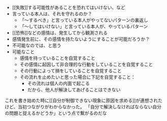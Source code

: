 
- [[失敗]]する可能性があることを恐れてはいけない、など
- 言っている本人は、それを守れるのか？
    - 「〜するべき」と言っている本人がやってないパターンの裏返し
    - 「〜してはいけない」と言っている本人が、やっているパターン
- [[恐怖]]などの感情は、発生してから観測される
- 感情発生前に、その感情を持たないようにすることが可能だろうか？
- 不可能なのでは、と思う
- 可能なこと
    - 感情を持っていることを自覚すること
    - その感情に起因して非合理的な行動をしていることを自覚すること
    - その行動によって損をしていることを自覚すること
    - その流れを止めたいと思った場合に下記を自覚すること：
        - その流れは個人の内面で起こる
        - だから、他人が解決してあげることはできない


これを書き始めた時に[[自分が制御できない現象に原因を求める]]が連想されたけど、当初つながりがわからなかった。
「自分で解決しなければならない自分の問題と捉えるかどうか」という点で繋がるのだな
